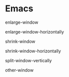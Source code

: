 # Emacs

enlarge-window

enlarge-window-horizontally

shrink-window

shrink-window-horizontally

split-window-vertically

other-window

